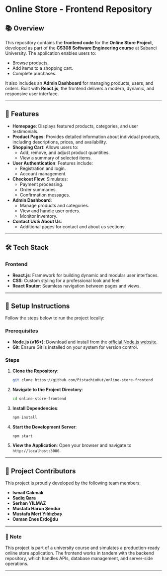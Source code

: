 # **Online Store - Frontend Repository**

## 📚 **Overview**
This repository contains the **frontend code** for the **Online Store Project**, developed as part of the **CS308 Software Engineering course** at Sabanci University. The application enables users to:
- Browse products.
- Add items to a shopping cart.
- Complete purchases.

It also includes an **Admin Dashboard** for managing products, users, and orders. Built with **React.js**, the frontend delivers a modern, dynamic, and responsive user interface.

---

## 🚀 **Features**
- **Homepage**: Displays featured products, categories, and user testimonials.
- **Product Pages**: Provides detailed information about individual products, including descriptions, prices, and availability.
- **Shopping Cart**: Allows users to:
  - Add, remove, and adjust product quantities.
  - View a summary of selected items.
- **User Authentication**: Features include:
  - Registration and login.
  - Account management.
- **Checkout Flow**: Simulates:
  - Payment processing.
  - Order summaries.
  - Confirmation messages.
- **Admin Dashboard**:
  - Manage products and categories.
  - View and handle user orders.
  - Monitor inventory.
- **Contact Us & About Us**:
  - Additional pages for contact and about us sections.

---

## 🛠️ **Tech Stack**
### **Frontend**
- **React.js**: Framework for building dynamic and modular user interfaces.
- **CSS**: Custom styling for a professional look and feel.
- **React Router**: Seamless navigation between pages and views.

---

## 🔧 **Setup Instructions**
Follow the steps below to run the project locally:

### **Prerequisites**
- **Node.js (v16+)**: Download and install from the [official Node.js website](https://nodejs.org/).
- **Git**: Ensure Git is installed on your system for version control.

### **Steps**
1. **Clone the Repository**:
   ```bash
   git clone https://github.com/PistachioHut/online-store-frontend
   ```
2. **Navigate to the Project Directory**:
   ```bash
   cd online-store-frontend
   ```
3. **Install Dependencies**:
   ```bash
   npm install
   ```
4. **Start the Development Server**:
   ```bash
   npm start
   ```
5. **View the Application**:
   Open your browser and navigate to `http://localhost:3000`.

---

## 🧪 **Project Contributors**
This project is proudly developed by the following team members:
- **Ismail Cakmak**
- **Sadiq Qara**
- **Serhan YILMAZ**
- **Mustafa Harun Şendur**
- **Mustafa Mert Yıldızbaş**
- **Osman Enes Erdoğdu**

---

### 🌟 **Note**
This project is part of a university course and simulates a production-ready online store application. The frontend works in tandem with the backend repository, which handles APIs, database management, and server-side operations.

---
